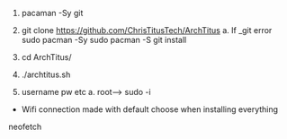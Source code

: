 1. pacaman -Sy git
2. git clone https://github.com/ChrisTitusTech/ArchTitus
    a. If _git error
    sudo pacman -Sy
    sudo pacman -S git
    install

3. cd ArchTitus/
4. ./archtitus.sh   
5. username pw etc
    a. root--> sudo -i

- Wifi connection made with default choose when installing everything 



neofetch